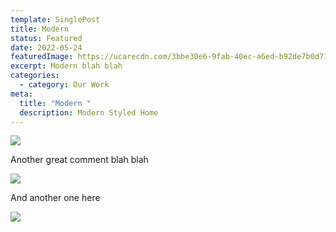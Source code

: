 ```yaml
---
template: SinglePost
title: Modern
status: Featured
date: 2022-05-24
featuredImage: https://ucarecdn.com/3bbe30e6-9fab-40ec-a6ed-b92de7b0d711/
excerpt: Modern blah blah
categories:
  - category: Our Work
meta:
  title: "Modern "
  description: Modern Styled Home
---
```

![](https://ucarecdn.com/58e87023-d850-449b-bbe9-5d76390a3d6c/)

Another great comment blah blah

![](https://ucarecdn.com/4b2ed69c-90a2-4c44-bf22-3aea58f6416a/)

And another one here

![](https://ucarecdn.com/ee28311e-a704-4241-98ca-93e53223fb8e/)